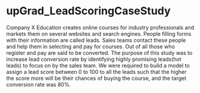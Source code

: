 # upGrad_LeadScoringCaseStudy
Company X Education creates online courses for industry professionals and markets them on several websites and search engines. People filling forms with their information are called leads. Sales teams contact these people and help them in selecting and pay for courses. Out of all those who register and pay are said to be converted. 
The purpose of this study was to increase lead conversion rate by identifying highly promising leads(hot leads) to focus on by the sales team. We were required to build a model to assign a lead score between 0 to 100 to all the leads such that the higher the score more will be their chances of buying the course, and the target conversion rate was 80%.
